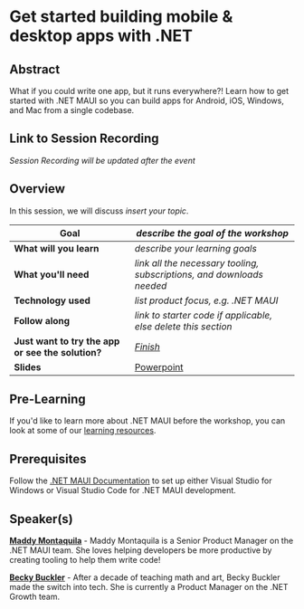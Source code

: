 # Get started building mobile & desktop apps with .NET

## Abstract

What if you could write one app, but it runs everywhere?! Learn how to get started with .NET MAUI so you can build apps for Android, iOS, Windows, and Mac from a single codebase.

## Link to Session Recording

*Session Recording will be updated after the event*

## Overview

In this session, we will discuss *insert your topic*.

| **Goal**              | *describe the goal of the workshop*                                    |
| ----------------------------- | --------------------------------------------------------------------- |
| **What will you learn**       | *describe your learning goals*                                        |
| **What you'll need**          | *link all the necessary tooling, subscriptions, and downloads needed* |
| **Technology used**               | *list product focus, e.g. .NET MAUI* |
| **Follow along**                  | *link to starter code if applicable, else delete this section*                                                                |
| **Just want to try the app or see the solution?** | *[Finish](./Finish)*                          |
| **Slides** | [Powerpoint](2023-dotnetconf-studentzone-mauislides.pptx) |

## Pre-Learning

If you'd like to learn more about .NET MAUI before the workshop, you can look at some of our [learning resources](https://learn.microsoft.com/en-us/dotnet/maui/get-started/resources).

## Prerequisites

Follow the [.NET MAUI Documentation](https://learn.microsoft.com/en-us/dotnet/maui/get-started/installation?tabs=vswin) to set up either Visual Studio for Windows or Visual Studio Code for .NET MAUI development.

## Speaker(s)

[**Maddy Montaquila**](https://twitter.com/maddymontaquila) - Maddy Montaquila is a Senior Product Manager on the .NET MAUI team. She loves helping developers be more productive by creating tooling to help them write code!

[**Becky Buckler**](https://twitter.com/BucklerBecky) - After a decade of teaching math and art, Becky Buckler made the switch into tech. She is currently a Product Manager on the .NET Growth team.